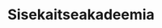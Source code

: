 ---
title: Sisekaitseakadeemia
maintainer_name: Veiko Ristissaar
maintainer_email: veiko.ristissaar@sisekaitse.ee
description: '' 
twitter: ''
---